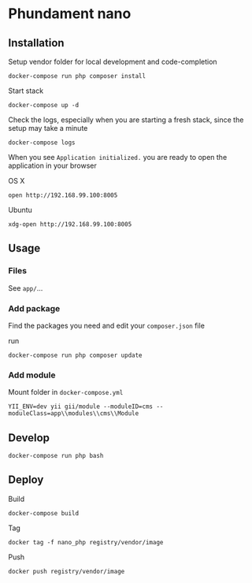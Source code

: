Phundament nano
===============

## Installation

Setup vendor folder for local development and code-completion

    docker-compose run php composer install

Start stack

    docker-compose up -d

Check the logs, especially when you are starting a fresh stack, since the setup may take a minute
    
    docker-compose logs
    
When you see `Application initialized.` you are ready to open the application in your browser
    
OS X
    
    open http://192.168.99.100:8005
    
Ubuntu
    
    xdg-open http://192.168.99.100:8005

## Usage

### Files

See `app/`...

### Add package

Find the packages you need and edit your `composer.json` file

run

    docker-compose run php composer update

### Add module

Mount folder in `docker-compose.yml`

    YII_ENV=dev yii gii/module --moduleID=cms --moduleClass=app\\modules\\cms\\Module

## Develop
    
    docker-compose run php bash
    
## Deploy

Build

    docker-compose build

Tag

    docker tag -f nano_php registry/vendor/image

Push    
    
    docker push registry/vendor/image
    

